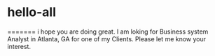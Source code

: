 # hello-all
=======
i hope you are doing great. I am loking for Business system Analyst in Atlanta, GA for one of my Clients. 
Please let me know your interest.
